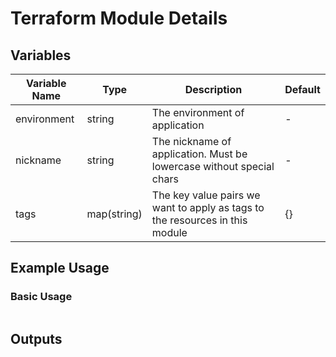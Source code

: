 # Terraform Module Details

## Variables

| Variable Name | Type        | Description                                                                  | Default |
| ------------- | ----------- | ---------------------------------------------------------------------------- | ------- |
| environment   | string      | The environment of application                                               | -       |
| nickname      | string      | The nickname of application. Must be lowercase without special chars         | -       |
| tags          | map(string) | The key value pairs we want to apply as tags to the resources in this module | {}      |

## Example Usage

### Basic Usage

```bash
```

## Outputs

```bash
```
